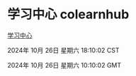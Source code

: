 # 学习中心 colearnhub
[学习中心](http://219.139.197.74:56308/colearnhub/)

2024年 10月 26日 星期六 18:10:02 CST

2024年 10月 26日 星期六 10:10:02 GMT

